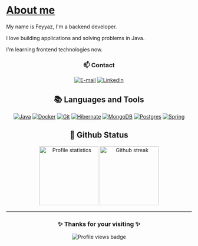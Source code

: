# [About me](#about-me)



My name is Feyyaz, 
I'm a backend developer.

I love  building applications and solving problems in Java. 

I'm learning frontend technologies now.

<div align="center">
  
  </a>
  
  <h3> 📫 Contact </h3>

  [![E-mail](https://custom-icon-badges.demolab.com/badge/-Email-dc262d?style=for-the-badge&logo=mail&logoColor=white)](mailto:fyyzkrkc@gmail.com)
  [![LinkedIn](https://custom-icon-badges.demolab.com/badge/-LinkedIn-0A66C2?style=for-the-badge&logo=linkedin-app-white-icon)](https://www.linkedin.com/in/feyyazkarakoc/)






## 📚 Languages and Tools


[![Java](https://skillicons.dev/icons?i=java)](https://www.java.com/)
[![Docker](https://skillicons.dev/icons?i=docker)](https://www.docker.com/)
[![Git](https://skillicons.dev/icons?i=git)](https://git-scm.com/)
[![Hibernate](https://skillicons.dev/icons?i=hibernate)](https://hibernate.org/)
[![MongoDB](https://skillicons.dev/icons?i=mongodb)](https://www.mongodb.com/)
[![Postgres](https://skillicons.dev/icons?i=postgres)](https://www.postgresql.org/)
[![Spring](https://skillicons.dev/icons?i=spring)](https://spring.io/)


## 📁 Github Status

<div align='center'>
  <a href="https://github.com/anuraghazra/github-readme-stats">
    <img
      src="https://github-readme-stats.vercel.app/api?username=FeyyazKarakoc&show_icons=true&text_color=ffffff&theme=react&count_private=true&hide_border=true"
      alt="Profile statistics"
      height="160em"/></a>
  <a href="https://github.com/denvercoder1/github-readme-streak-stats">
    <img
      src="https://github-readme-streak-stats-six-ivory.vercel.app/?user=FeyyazKarakoc&dates=ffffff&theme=react&date_format=j%20M%5B%20Y%5D&ring=ffffff&fire=61dafb&sideNums=ffffff&currStreakNum=ffffff&hide_border=true"
      alt="Github streak"
      height="160em"/></a>

---

### ✨ Thanks for your visiting ✨

 
  ![Profile views badge](https://komarev.com/ghpvc/?username=FeyyazKarakoc&color=blue&style=for-the-badge)
</div>
